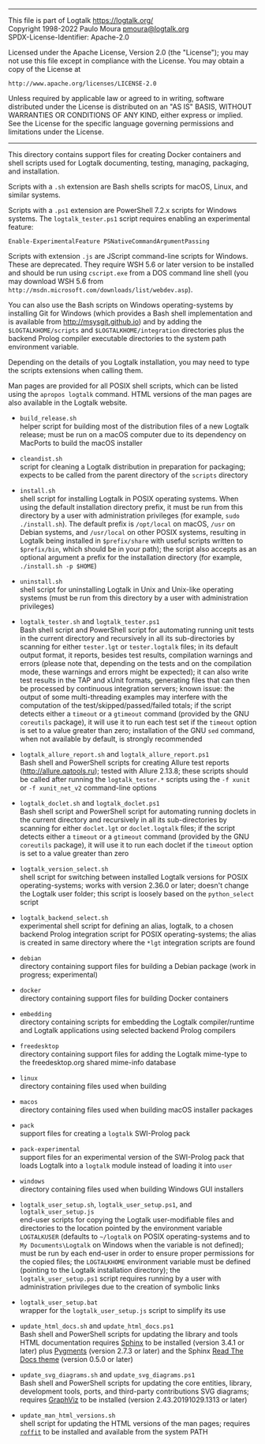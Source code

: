 ________________________________________________________________________

This file is part of Logtalk <https://logtalk.org/>  
Copyright 1998-2022 Paulo Moura <pmoura@logtalk.org>  
SPDX-License-Identifier: Apache-2.0

Licensed under the Apache License, Version 2.0 (the "License");
you may not use this file except in compliance with the License.
You may obtain a copy of the License at

    http://www.apache.org/licenses/LICENSE-2.0

Unless required by applicable law or agreed to in writing, software
distributed under the License is distributed on an "AS IS" BASIS,
WITHOUT WARRANTIES OR CONDITIONS OF ANY KIND, either express or implied.
See the License for the specific language governing permissions and
limitations under the License.
________________________________________________________________________


This directory contains support files for creating Docker containers and
shell scripts used for Logtalk documenting, testing, managing, packaging,
and installation.

Scripts with a `.sh` extension are Bash shells scripts for macOS, Linux,
and similar systems.

Scripts with a `.ps1` extension are PowerShell 7.2.x scripts for Windows
systems. The `logtalk_tester.ps1` script requires enabling an experimental
feature:

	Enable-ExperimentalFeature PSNativeCommandArgumentPassing

Scripts with extension `.js` are JScript command-line scripts for Windows.
These are deprecated. They require WSH 5.6 or later version to be installed
and should be run using `cscript.exe` from a DOS command line shell (you may
download WSH 5.6 from `http://msdn.microsoft.com/downloads/list/webdev.asp`).

You can also use the Bash scripts on Windows operating-systems by installing
Git for Windows (which provides a Bash shell implementation and is available
from <http://msysgit.github.io>) and by adding the `$LOGTALKHOME/scripts`
and `$LOGTALKHOME/integration` directories plus the backend Prolog compiler
executable directories to the system path environment variable.

Depending on the details of you Logtalk installation, you may need to type
the scripts extensions when calling them.

Man pages are provided for all POSIX shell scripts, which can be listed
using the `apropos logtalk` command. HTML versions of the man pages are
also available in the Logtalk website.

- `build_release.sh`  
	helper script for building most of the distribution files of a new
	Logtalk release; must be run on a macOS computer due to its dependency
	on MacPorts to build the macOS installer

- `cleandist.sh`  
	script for cleaning a Logtalk distribution in preparation for packaging;
	expects to be called from the parent directory of the `scripts` directory

- `install.sh`  
	shell script for installing Logtalk in POSIX operating systems. When
	using the default installation directory prefix, it must be run from
	this directory by a user with administration privileges (for example,
	`sudo ./install.sh`). The default prefix is `/opt/local` on macOS,
	`/usr` on Debian systems, and `/usr/local` on other POSIX systems,
	resulting in Logtalk being installed in `$prefix/share` with useful
	scripts written to `$prefix/bin`, which should be in your path);
	the script also accepts as an optional argument a prefix for the
	installation directory (for example, `./install.sh -p $HOME`)

- `uninstall.sh`  
	shell script for uninstalling Logtalk in Unix and Unix-like operating
	systems (must be run from this directory by a user with administration
	privileges)

- `logtalk_tester.sh` and `logtalk_tester.ps1`  
	Bash shell script and PowerShell script for automating running unit tests
	in the current directory and recursively in all its sub-directories by
	scanning for either `tester.lgt` or `tester.logtalk` files;
	in its default output format, it reports, besides test results, compilation
	warnings and errors (please note that, depending on the tests and on the
	compilation mode, these warnings and errors might be expected);
	it can also write test results in the TAP and xUnit formats, generating files
	that can then be processed by continuous integration servers;
	known issue: the output of some multi-threading examples may interfere
	with the computation of the test/skipped/passed/failed totals;
	if the script detects either a `timeout` or a `gtimeout` command (provided
	by the GNU `coreutils` package), it will use it to run each test set if the
	`timeout` option is set to a value greater than zero;
	installation of the GNU `sed` command, when not available by default, is
	strongly recommended

- `logtalk_allure_report.sh` and `logtalk_allure_report.ps1`  
	Bash shell and PowerShell scripts for creating Allure test reports
	(http://allure.qatools.ru); tested with Allure 2.13.8; these scripts
	should be called after running the `logtalk_tester.*` scripts using
	the `-f xunit` or `-f xunit_net_v2` command-line options

- `logtalk_doclet.sh` and `logtalk_doclet.ps1`  
	Bash shell script and PowerShell script for automating running doclets in
	the current directory and recursively in all its sub-directories by scanning
	for either `doclet.lgt` or `doclet.logtalk` files;
	if the script detects either a `timeout` or a `gtimeout` command (provided
	by the GNU `coreutils` package), it will use it to run each doclet if the
	`timeout` option is set to a value greater than zero

- `logtalk_version_select.sh`  
	shell script for switching between installed Logtalk versions for POSIX
	operating-systems; works with version 2.36.0 or later; doesn't change the
	Logtalk user folder; this script is loosely based on the `python_select`
	script

- `logtalk_backend_select.sh`  
	experimental shell script for defining an alias, logtalk, to a chosen
	backend Prolog integration script for POSIX operating-systems; the
	alias is created in same directory where the `*lgt` integration scripts
	are found

- `debian`  
	directory containing support files for building a Debian package
	(work in progress; experimental)

- `docker`  
	directory containing support files for building Docker containers

- `embedding`  
	directory containing scripts for embedding the Logtalk compiler/runtime
	and Logtalk applications using selected backend Prolog compilers

- `freedesktop`  
	directory containing support files for adding the Logtalk mime-type
	to the freedesktop.org shared mime-info database

- `linux`  
	directory containing files used when building

- `macos`  
	directory containing files used when building macOS installer packages

- `pack`  
	support files for creating a `logtalk` SWI-Prolog pack

- `pack-experimental`  
	support files for an experimental version of the SWI-Prolog pack
	that loads Logtalk into a `logtalk` module instead of loading it
	into `user`

- `windows`  
	directory containing files used when building Windows GUI installers

- `logtalk_user_setup.sh`, `logtalk_user_setup.ps1`, and `logtalk_user_setup.js`  
	end-user scripts for copying the Logtalk user-modifiable files and
	directories to the location pointed by the environment variable
	`LOGTALKUSER` (defaults to `~/logtalk` on POSIX operating-systems
	and to `My Documents\Logtalk` on Windows when the variable is not
	defined); must be run by each end-user in order to ensure proper
	permissions for the copied files; the `LOGTALKHOME` environment
	variable must be defined (pointing to the Logtalk installation
	directory); the `logtalk_user_setup.ps1` script requires running
	by a user with administration privileges due to the creation of
	symbolic links
- `logtalk_user_setup.bat`  
	wrapper for the `logtalk_user_setup.js` script to simplify its use

- `update_html_docs.sh` and `update_html_docs.ps1`  
	Bash shell and PowerShell scripts for updating the library and tools HTML
	documentation requires [Sphinx](https://www.sphinx-doc.org) to be installed
	(version 3.4.1 or later) plus [Pygments](https://pygments.org) (version
	2.7.3 or later) and the Sphinx [Read The Docs theme](https://github.com/rtfd/sphinx_rtd_theme)
	(version 0.5.0 or later)

- `update_svg_diagrams.sh` and `update_svg_diagrams.ps1`  
	Bash shell and PowerShell scripts for updating the core entities, library,
	development tools, ports, and third-party contributions SVG diagrams;
	requires [GraphViz](https://www.graphviz.org/) to be installed (version
	2.43.20191029.1313 or later)

- `update_man_html_versions.sh`  
	shell script for updating the HTML versions of the man pages; requires
	[`roffit`](https://github.com/bagder/roffit) to be installed and available
	from the system PATH
